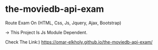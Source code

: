 # the-moviedb-api-exam
Route Exam On (HTML, Css, Js, Jquery, Ajax, Bootstrap)

-> This Project Is Js Module Dependent.

Check The Link:) https://omar-elkholy.github.io/the-moviedb-api-exam/
